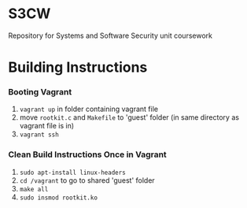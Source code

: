 # S3CW
Repository for Systems and Software Security unit coursework

# Building Instructions
### Booting Vagrant
1. `vagrant up` in folder containing vagrant file
2. move `rootkit.c` and `Makefile` to 'guest' folder (in same directory as vagrant file is in)
3. `vagrant ssh` 
### Clean Build Instructions Once in Vagrant
1. `sudo apt-install linux-headers` 
2. `cd /vagrant` to go to shared 'guest' folder
3. `make all`
4. `sudo insmod rootkit.ko`

